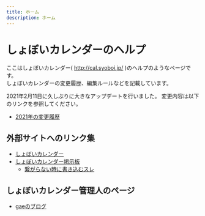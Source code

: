 ```yaml
---
title: ホーム
description: ホーム
---
```


# しょぼいカレンダーのヘルプ

ここはしょぼいカレンダー( <a href="http://cal.syoboi.jp/" rel="nofollow">http://cal.syoboi.jp/</a> )のヘルプのようなページです。  
しょぼいカレンダーの変更履歴、編集ルールなどを記載しています。


2021年2月11日に久しぶりに大きなアップデートを行いました。
変更内容は以下のリンクを参照してください。
- [2021年の変更履歴](history/2021)

## 外部サイトへのリンク集

- [しょぼいカレンダー](https://cal.syoboi.jp/)
- [しょぼいカレンダー掲示板](https://jbbs.shitaraba.net/anime/3083/)
    - [繋がらない時に書き込むスレ](https://jbbs.shitaraba.net/bbs/read.cgi/anime/3083/1127574057/l50)

## しょぼいカレンダー管理人のページ

- [gaeのブログ](https://gae.hatenablog.com/)
